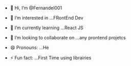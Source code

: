 - 👋 Hi, I’m @Fernandel001
- 👀 I’m interested in ...FRontEnd Dev
- 🌱 I’m currently learning ...React JS
- 💞️ I’m looking to collaborate on ...any prontend projetcs

- 😄 Pronouns: ...He 
- ⚡ Fun fact: ...First Time using librairies

<!---
Fernandel001/Fernandel001 is a ✨ special ✨ repository because its `README.md` (this file) appears on your GitHub profile.
You can click the Preview link to take a look at your changes.
--->
